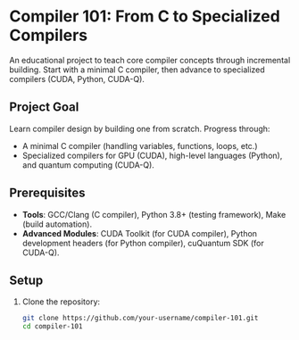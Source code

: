 # Compiler 101: From C to Specialized Compilers

An educational project to teach core compiler concepts through incremental building. Start with a minimal C compiler, then advance to specialized compilers (CUDA, Python, CUDA-Q).


## Project Goal  
Learn compiler design by building one from scratch. Progress through:  
- A minimal C compiler (handling variables, functions, loops, etc.)  
- Specialized compilers for GPU (CUDA), high-level languages (Python), and quantum computing (CUDA-Q).  


## Prerequisites  
- **Tools**: GCC/Clang (C compiler), Python 3.8+ (testing framework), Make (build automation).  
- **Advanced Modules**: CUDA Toolkit (for CUDA compiler), Python development headers (for Python compiler), cuQuantum SDK (for CUDA-Q).  


## Setup  
1. Clone the repository:  
   ```bash
   git clone https://github.com/your-username/compiler-101.git
   cd compiler-101